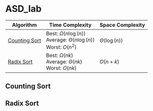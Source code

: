 # ASD_lab

| Algorithm | Time Complexity | Space Complexity |
| --------- | --------------- | ---------------- |
| [Counting Sort](#counting-sort) | Best: $\Omega(n\log(n))$ <br> Average: $\Theta(n\log(n))$ <br> Worst: $O(n^2)$ | $\Theta(\log(n))$ | 
| [Radix Sort](#radix-sort) | Best: $\Omega(nk)$ <br> Average: $\Theta(nk)$ <br> Worst: $O(nk)$ | $O(n+k)$ |

## Counting Sort

## Radix Sort


<!--<a href="https://github.com/Victor-Danilov">
  <img align="center" width="49%" src="./metrics.plugin.licenses.svg" />
</a>
</br>
<a href="https://github.com/Victor-Danilov">
  <img align="center" width="49%" src="./metrics.plugin.licenses.ratio.svg" />
</a>-->
